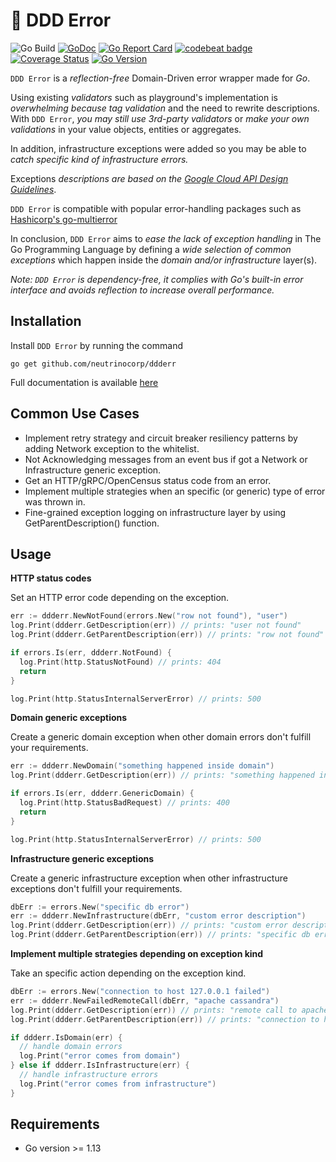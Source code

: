 # :japanese_goblin: DDD Error

![Go Build](https://github.com/neutrinocorp/ddderr/workflows/Go/badge.svg?branch=master)
[![GoDoc](https://pkg.go.dev/badge/github.com/neutrinocorp/ddderr)][godocs]
[![Go Report Card](https://goreportcard.com/badge/github.com/neutrinocorp/ddderr)](https://goreportcard.com/report/github.com/neutrinocorp/ddderr)
[![codebeat badge](https://codebeat.co/badges/22d865b6-c99a-469a-bb85-6b2d6f44a6fe)](https://codebeat.co/projects/github-com-neutrinocorp-ddderr-master)
[![Coverage Status][cov-img]][cov]
[![Go Version][go-img]][go]

`DDD Error` is a _reflection-free_ Domain-Driven error wrapper made for _Go_.

Using existing _validators_ such as playground's implementation is _overwhelming because tag validation_ and the need to rewrite descriptions. 
With `DDD Error`, _you may still use 3rd-party validators_ or _make your own validations_ in your value objects, entities or aggregates.

In addition, infrastructure exceptions were added so you may be able to _catch specific kind of infrastructure errors._

Exceptions _descriptions are based on the [Google Cloud API Design Guidelines](https://cloud.google.com/apis/design/errors)_.

`DDD Error` is compatible with popular error-handling packages such as [Hashicorp's go-multierror](https://github.com/hashicorp/go-multierror)

In conclusion, `DDD Error` aims to _ease the lack of exception handling_ in The Go Programming Language by defining a _wide selection of common exceptions_ 
which happen inside the _domain and/or infrastructure_ layer(s).

_Note: `DDD Error` is dependency-free, it complies with Go's built-in error interface and avoids reflection to increase overall performance._

## Installation
Install `DDD Error` by running the command

    go get github.com/neutrinocorp/ddderr
    
Full documentation is available
[here](https://pkg.go.dev/github.com/neutrinocorp/ddderr)


## Common Use Cases
- Implement retry strategy and circuit breaker resiliency patterns by adding Network exception to the whitelist.
- Not Acknowledging messages from an event bus if got a Network or Infrastructure generic exception.
- Get an HTTP/gRPC/OpenCensus status code from an error.
- Implement multiple strategies when an specific (or generic) type of error was thrown in.
- Fine-grained exception logging on infrastructure layer by using GetParentDescription() function.

## Usage

**HTTP status codes**

Set an HTTP error code depending on the exception.

```go
err := ddderr.NewNotFound(errors.New("row not found"), "user")
log.Print(ddderr.GetDescription(err)) // prints: "user not found"
log.Print(ddderr.GetParentDescription(err)) // prints: "row not found"

if errors.Is(err, ddderr.NotFound) {
  log.Print(http.StatusNotFound) // prints: 404
  return
}

log.Print(http.StatusInternalServerError) // prints: 500
```

**Domain generic exceptions**

Create a generic domain exception when other domain errors don't fulfill your requirements.

```go
err := ddderr.NewDomain("something happened inside domain")
log.Print(ddderr.GetDescription(err)) // prints: "something happened inside domain"

if errors.Is(err, ddderr.GenericDomain) {
  log.Print(http.StatusBadRequest) // prints: 400
  return
}

log.Print(http.StatusInternalServerError) // prints: 500
```

**Infrastructure generic exceptions**

Create a generic infrastructure exception when other infrastructure exceptions don't fulfill your requirements.

```go
dbErr := errors.New("specific db error")
err := ddderr.NewInfrastructure(dbErr, "custom error description")
log.Print(ddderr.GetDescription(err)) // prints: "custom error description"
log.Print(ddderr.GetParentDescription(err)) // prints: "specific db error"
```

**Implement multiple strategies depending on exception kind**

Take an specific action depending on the exception kind.

```go
dbErr := errors.New("connection to host 127.0.0.1 failed")
err := ddderr.NewFailedRemoteCall(dbErr, "apache cassandra")
log.Print(ddderr.GetDescription(err)) // prints: "remote call to apache cassandra has failed"
log.Print(ddderr.GetParentDescription(err)) // prints: "connection to host 127.0.0.1 failed"

if ddderr.IsDomain(err) {
  // handle domain errors
  log.Print("error comes from domain")
} else if ddderr.IsInfrastructure(err) {
  // handle infrastructure errors
  log.Print("error comes from infrastructure")
}
```

## Requirements
- Go version >= 1.13

[actions]: https://github.com/neutrinocorp/ddderr/workflows/Go/badge.svg?branch=master
[godocs]: https://pkg.go.dev/github.com/neutrinocorp/ddderr
[cov-img]: https://codecov.io/gh/NeutrinoCorp/ddderr/branch/master/graph/badge.svg
[cov]: https://codecov.io/gh/NeutrinoCorp/ddderr
[go-img]: https://img.shields.io/github/go-mod/go-version/NeutrinoCorp/ddderr?style=square
[go]: https://github.com/NeutrinoCorp/ddderr/blob/master/go.mod

